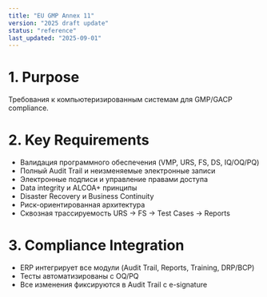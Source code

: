 ```yaml
---
title: "EU GMP Annex 11"
version: "2025 draft update"
status: "reference"
last_updated: "2025-09-01"
---
```


# 1. Purpose

Требования к компьютеризированным системам для GMP/GACP compliance.

# 2. Key Requirements

- Валидация программного обеспечения (VMP, URS, FS, DS, IQ/OQ/PQ)
- Полный Audit Trail и неизменяемые электронные записи
- Электронные подписи и управление правами доступа
- Data integrity и ALCOA+ принципы
- Disaster Recovery и Business Continuity
- Риск-ориентированная архитектура
- Сквозная трассируемость URS → FS → Test Cases → Reports

# 3. Compliance Integration

- ERP интегрирует все модули (Audit Trail, Reports, Training, DRP/BCP)
- Тесты автоматизированы с OQ/PQ
- Все изменения фиксируются в Audit Trail с e-signature
